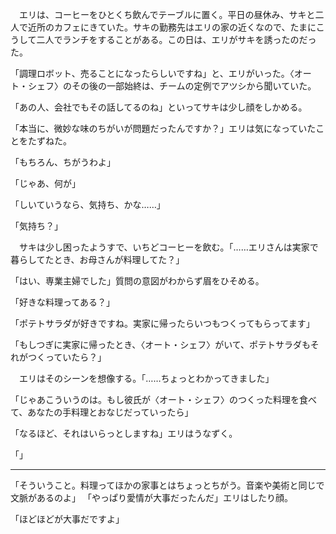 　エリは、コーヒーをひとくち飲んでテーブルに置く。平日の昼休み、サキと二人で近所のカフェにきていた。サキの勤務先はエリの家の近くなので、たまにこうして二人でランチをすることがある。この日は、エリがサキを誘ったのだった。

「調理ロボット、売ることになったらしいですね」と、エリがいった。〈オート・シェフ〉のその後の一部始終は、チームの定例でアツシから聞いていた。

「あの人、会社でもその話してるのね」といってサキは少し顔をしかめる。

「本当に、微妙な味のちがいが問題だったんですか？」エリは気になっていたことをたずねた。

「もちろん、ちがうわよ」

「じゃあ、何が」

「しいていうなら、気持ち、かな……」

「気持ち？」

　サキは少し困ったようすで、いちどコーヒーを飲む。「……エリさんは実家で暮らしてたとき、お母さんが料理してた？」

「はい、専業主婦でした」質問の意図がわからず眉をひそめる。

「好きな料理ってある？」

「ポテトサラダが好きですね。実家に帰ったらいつもつくってもらってます」

「もしつぎに実家に帰ったとき、〈オート・シェフ〉がいて、ポテトサラダもそれがつくっていたら？」

　エリはそのシーンを想像する。「……ちょっとわかってきました」

「じゃあこういうのは。もし彼氏が〈オート・シェフ〉のつくった料理を食べて、あなたの手料理とおなじだっていったら」

「なるほど、それはいらっとしますね」エリはうなずく。

「」

---


「そういうこと。料理ってほかの家事とはちょっとちがう。音楽や美術と同じで文脈があるのよ」
「やっぱり愛情が大事だったんだ」エリはしたり顔。

「ほどほどが大事だですよ」
